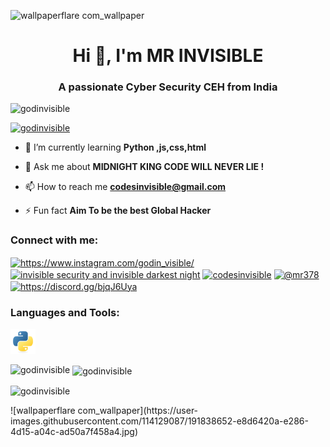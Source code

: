 ![wallpaperflare com_wallpaper](https://user-images.githubusercontent.com/114129087/191838690-66be09c2-9d8b-4e84-8c0f-97dc07e3b0e1.jpg)
<h1 align="center">Hi 👋, I'm MR INVISIBLE</h1>
<h3 align="center">A passionate Cyber Security CEH from India</h3>

<p align="left"> <img src="https://komarev.com/ghpvc/?username=godinvisible&label=Profile%20views&color=0e75b6&style=flat" alt="godinvisible" /> </p>

<p align="left"> <a href="https://github.com/ryo-ma/github-profile-trophy"><img src="https://github-profile-trophy.vercel.app/?username=godinvisible" alt="godinvisible" /></a> </p>

- 🌱 I’m currently learning **Python ,js,css,html**

- 💬 Ask me about **MIDNIGHT KING CODE WILL NEVER LIE !**

- 📫 How to reach me **codesinvisible@gmail.com**

- ⚡ Fun fact **Aim To be the best Global Hacker**

<h3 align="left">Connect with me:</h3>
<p align="left">
<a href="https://instagram.com/https://www.instagram.com/godin_visible/" target="blank"><img align="center" src="https://raw.githubusercontent.com/rahuldkjain/github-profile-readme-generator/master/src/images/icons/Social/instagram.svg" alt="https://www.instagram.com/godin_visible/" height="30" width="40" /></a>
<a href="https://www.youtube.com/c/invisible security and invisible darkest night" target="blank"><img align="center" src="https://raw.githubusercontent.com/rahuldkjain/github-profile-readme-generator/master/src/images/icons/Social/youtube.svg" alt="invisible security and invisible darkest night" height="30" width="40" /></a>
<a href="https://www.hackerrank.com/codesinvisible" target="blank"><img align="center" src="https://raw.githubusercontent.com/rahuldkjain/github-profile-readme-generator/master/src/images/icons/Social/hackerrank.svg" alt="codesinvisible" height="30" width="40" /></a>
<a href="https://www.hackerearth.com/@mr378" target="blank"><img align="center" src="https://raw.githubusercontent.com/rahuldkjain/github-profile-readme-generator/master/src/images/icons/Social/hackerearth.svg" alt="@mr378" height="30" width="40" /></a>
<a href="https://discord.gg/https://discord.gg/bjqJ6Uya" target="blank"><img align="center" src="https://raw.githubusercontent.com/rahuldkjain/github-profile-readme-generator/master/src/images/icons/Social/discord.svg" alt="https://discord.gg/bjqJ6Uya" height="30" width="40" /></a>
</p>

<h3 align="left">Languages and Tools:</h3>
<p align="left"> <a href="https://www.python.org" target="_blank" rel="noreferrer"> <img src="https://raw.githubusercontent.com/devicons/devicon/master/icons/python/python-original.svg" alt="python" width="40" height="40"/> </a> </p>

<p><img align="left" src="https://github-readme-stats.vercel.app/api/top-langs?username=godinvisible&show_icons=true&locale=en&layout=compact" alt="godinvisible" /></p>

<p>&nbsp;<img align="center" src="https://github-readme-stats.vercel.app/api?username=godinvisible&show_icons=true&locale=en" alt="godinvisible" /></p>

<p><img align="center" src="https://github-readme-streak-stats.herokuapp.com/?user=godinvisible&" alt="godinvisible" /></p>
![wallpaperflare com_wallpaper](https://user-images.githubusercontent.com/114129087/191838652-e8d6420a-e286-4d15-a04c-ad50a7f458a4.jpg)
